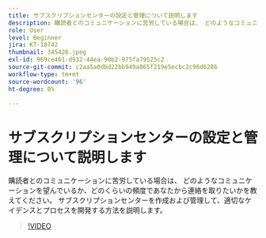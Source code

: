 ```yaml
---
title: サブスクリプションセンターの設定と管理について説明します
description: 購読者とのコミュニケーションに苦労している場合は、 どのようなコミュニケーションを望んでいるか、どのくらいの頻度であなたから連絡を取りたいかを教えてください。 サブスクリプションセンターを作成および管理して、適切なケイデンスとプロセスを開発する方法を説明します。
role: User
level: Beginner
jira: KT-10742
thumbnail: 345426.jpeg
exl-id: 969ce461-d932-44ea-90b2-975fa79525c2
source-git-commit: c2aa5a0dbd22bb949a865f219e5ecbc2c96d6286
workflow-type: tm+mt
source-wordcount: '96'
ht-degree: 0%

---
```


# サブスクリプションセンターの設定と管理について説明します

購読者とのコミュニケーションに苦労している場合は、 どのようなコミュニケーションを望んでいるか、どのくらいの頻度であなたから連絡を取りたいかを教えてください。 サブスクリプションセンターを作成および管理して、適切なケイデンスとプロセスを開発する方法を説明します。

>[!VIDEO](https://video.tv.adobe.com/v/345426/?quality=12&learn=on)
